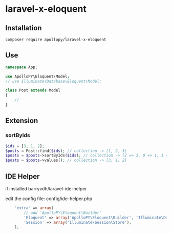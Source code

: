 # laravel-x-eloquent

## Installation

```base
composer require apollopy/laravel-x-eloquent
```

## Use

```php
namespace App;

use ApolloPY\Eloquent\Model;
// use Illuminate\Database\Eloquent\Model;

class Post extends Model
{
    //
}
```

## Extension

### sortByIds

```php
$ids = [3, 1, 2];
$posts = Post::find($ids); // collection -> [1, 2, 3]
$posts = $posts->sortByIds($ids); // collection -> [2 => 3, 0 => 1, 1 => 2]
$posts = $posts->values(); // collection -> [3, 1, 2]
```

## IDE Helper

if installed barryvdh/laravel-ide-helper

edit the config file: config/ide-helper.php

```php
    'extra' => array(
        // add 'ApolloPY\Eloquent\Builder'
        'Eloquent' => array('ApolloPY\Eloquent\Builder', 'Illuminate\Database\Eloquent\Builder', 'Illuminate\Database\Query\Builder'),
        'Session' => array('Illuminate\Session\Store'),
    ),
```
